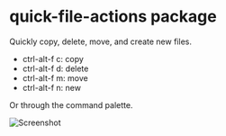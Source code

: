 # quick-file-actions package

Quickly copy, delete, move, and create new files.

* ctrl-alt-f c: copy
* ctrl-alt-f d: delete
* ctrl-alt-f m: move
* ctrl-alt-f n: new

Or through the command palette.

![Screenshot](https://cloud.githubusercontent.com/assets/33415/8558627/f059499c-2505-11e5-8186-b3e8f8aadf20.png)

